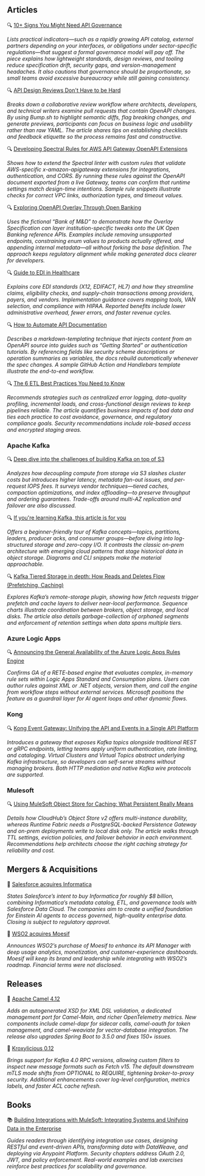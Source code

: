 ## Articles

🔍 [10+ Signs You Might Need API Governance](https://nordicapis.com/10-signs-you-might-need-api-governance/)

*Lists practical indicators—such as a rapidly growing API catalog, external partners depending on your interfaces, or obligations under sector-specific regulations—that suggest a formal governance model will pay off. The piece explains how lightweight standards, design reviews, and tooling reduce specification drift, security gaps, and version-management headaches. It also cautions that governance should be proportionate, so small teams avoid excessive bureaucracy while still gaining consistency.*

🔍 [API Design Reviews Don't Have to be Hard](https://apisyouwonthate.com/blog/api-design-reviews-dont-have-to-be-hard/)

*Breaks down a collaborative review workflow where architects, developers, and technical writers examine pull requests that contain OpenAPI changes. By using Bump.sh to highlight semantic diffs, flag breaking changes, and generate previews, participants can focus on business logic and usability rather than raw YAML. The article shares tips on establishing checklists and feedback etiquette so the process remains fast and constructive.*

🔍 [Developing Spectral Rules for AWS API Gateway OpenAPI Extensions](http://apievangelist.com/2025/05/09/developing-spectral-rules-for-aws-api-gateway-openapi-extensions/)

*Shows how to extend the Spectral linter with custom rules that validate AWS-specific x-amazon-apigateway extensions for integrations, authentication, and CORS. By running these rules against the OpenAPI document exported from a live Gateway, teams can confirm that runtime settings match design-time intentions. Sample rule snippets illustrate checks for correct VPC links, authorization types, and timeout values.*

🔍 [Exploring OpenAPI Overlay Through Open Banking](https://nordicapis.com/exploring-openapi-overlay-through-open-banking/)

*Uses the fictional “Bank of M&D” to demonstrate how the Overlay Specification can layer institution-specific tweaks onto the UK Open Banking reference APIs. Examples include removing unsupported endpoints, constraining enum values to products actually offered, and appending internal metadata—all without forking the base definition. The approach keeps regulatory alignment while making generated docs clearer for developers.*

🔍 [Guide to EDI in Healthcare](https://boomi.com/blog/guide-to-edi-for-healthcare/)

*Explains core EDI standards (X12, EDIFACT, HL7) and how they streamline claims, eligibility checks, and supply-chain transactions among providers, payers, and vendors. Implementation guidance covers mapping tools, VAN selection, and compliance with HIPAA. Reported benefits include lower administrative overhead, fewer errors, and faster revenue cycles.*

🔍 [How to Automate API Documentation](https://apichangelog.substack.com/p/how-to-automate-api-documentation)

*Describes a markdown-templating technique that injects content from an OpenAPI source into guides such as “Getting Started” or authentication tutorials. By referencing fields like security scheme descriptions or operation summaries as variables, the docs rebuild automatically whenever the spec changes. A sample GitHub Action and Handlebars template illustrate the end-to-end workflow.*

🔍 [The 6 ETL Best Practices You Need to Know](https://boomi.com/blog/6-etl-best-practices/)

*Recommends strategies such as centralized error logging, data-quality profiling, incremental loads, and cross-functional design reviews to keep pipelines reliable. The article quantifies business impacts of bad data and ties each practice to cost avoidance, governance, and regulatory compliance goals. Security recommendations include role-based access and encrypted staging areas.*

### Apache Kafka

🔍 [Deep dive into the challenges of building Kafka on top of S3](https://vutr.substack.com/p/deep-dive-into-the-challenges-of)

*Analyzes how decoupling compute from storage via S3 slashes cluster costs but introduces higher latency, metadata fan-out issues, and per-request IOPS fees. It surveys vendor techniques—tiered caches, compaction optimizations, and index offloading—to preserve throughput and ordering guarantees. Trade-offs around multi-AZ replication and failover are also discussed.*

🔍 [If you're learning Kafka, this article is for you](https://vutr.substack.com/p/if-youre-learning-kafka-this-article)

*Offers a beginner-friendly tour of Kafka concepts—topics, partitions, leaders, producer acks, and consumer groups—before diving into log-structured storage and zero-copy I/O. It contrasts the classic on-prem architecture with emerging cloud patterns that stage historical data in object storage. Diagrams and CLI snippets make the material approachable.*

🔍 [Kafka Tiered Storage in depth: How Reads and Deletes Flow (Prefetching, Caching)](https://aiven.io/blog/kafka-tiered-storage-in-depth-how-reads-and-deletes-flow)

*Explores Kafka’s remote-storage plugin, showing how fetch requests trigger prefetch and cache layers to deliver near-local performance. Sequence charts illustrate coordination between brokers, object storage, and local disks. The article also details garbage-collection of orphaned segments and enforcement of retention settings when data spans multiple tiers.*

### Azure Logic Apps

🔍 [Announcing the General Availability of the Azure Logic Apps Rules Engine](https://techcommunity.microsoft.com/t5/azure-integration-services-blog/announcing-the-general-availability-of-the-azure-logic-apps/ba-p/4416707)

*Confirms GA of a RETE-based engine that evaluates complex, in-memory rule sets within Logic Apps Standard and Consumption plans. Users can author rules against XML or .NET objects, version them, and call the engine from workflow steps without external services. Microsoft positions the feature as a guardrail layer for AI agent loops and other dynamic flows.*

### Kong

🔍 [Kong Event Gateway: Unifying the API and Events in a Single API Platform](https://konghq.com/blog/product-releases/kong-event-gateway)

*Introduces a gateway that exposes Kafka topics alongside traditional REST or gRPC endpoints, letting teams apply uniform authentication, rate limiting, and cataloging. Virtual Clusters and Virtual Topics abstract underlying Kafka infrastructure, so developers can self-serve streams without managing brokers. Both HTTP mediation and native Kafka wire protocols are supported.*

### Mulesoft

🔍 [Using MuleSoft Object Store for Caching: What Persistent Really Means](https://medium.com/another-integration-blog/using-mulesoft-object-store-for-caching-what-persistent-really-means-04b4cf64ae7b)

*Details how CloudHub’s Object Store v2 offers multi-instance durability, whereas Runtime Fabric needs a PostgreSQL-backed Persistence Gateway and on-prem deployments write to local disk only. The article walks through TTL settings, eviction policies, and failover behavior in each environment. Recommendations help architects choose the right caching strategy for reliability and cost.*

## Mergers & Acquisitions

🤝 [Salesforce acquires Informatica](https://investor.salesforce.com/news/news-details/2025/Salesforce-Signs-Definitive-Agreement-to-Acquire-Informatica/default.aspx)

*States Salesforce’s intent to buy Informatica for roughly $8 billion, combining Informatica’s metadata catalog, ETL, and governance tools with Salesforce Data Cloud. The companies aim to create a unified foundation for Einstein AI agents to access governed, high-quality enterprise data. Closing is subject to regulatory approval.*

🤝 [WSO2 acquires Moesif](https://wso2.com/library/blogs/wso2-acquires-api-analytics-and-monetization-leader-moesif/)

*Announces WSO2’s purchase of Moesif to enhance its API Manager with deep usage analytics, monetization, and customer-experience dashboards. Moesif will keep its brand and leadership while integrating with WSO2’s roadmap. Financial terms were not disclosed.*

## Releases

🚀 [Apache Camel 4.12](https://camel.apache.org/blog/2025/05/camel412-whatsnew/)

*Adds an autogenerated XSD for XML DSL validation, a dedicated management port for Camel-Main, and richer OpenTelemetry metrics. New components include camel-dapr for sidecar calls, camel-oauth for token management, and camel-weaviate for vector-database integration. The release also upgrades Spring Boot to 3.5.0 and fixes 150+ issues.*

🚀 [Kroxylicious 0.12](https://kroxylicious.io/blog/kroxylicious/releases/2025/05/09/release-0_12_0.html)

*Brings support for Kafka 4.0 RPC versions, allowing custom filters to inspect new message formats such as Fetch v15. The default downstream mTLS mode shifts from OPTIONAL to REQUIRE, tightening broker-to-proxy security. Additional enhancements cover log-level configuration, metrics labels, and faster ACL cache refresh.*

## Books

📚 [Building Integrations with MuleSoft: Integrating Systems and Unifying Data in the Enterprise](https://a.co/d/7CAjldM)

*Guides readers through identifying integration use cases, designing RESTful and event-driven APIs, transforming data with DataWeave, and deploying via Anypoint Platform. Security chapters address OAuth 2.0, JWT, and policy enforcement. Real-world examples and lab exercises reinforce best practices for scalability and governance.*